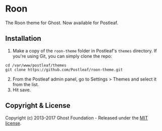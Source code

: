 # Roon

The Roon theme for Ghost. Now available for Postleaf.

## Installation

1. Make a copy of the `roon-theme` folder in Postleaf's `themes` directory. If you're using Git, you can simply clone the repo:
  ```
  cd /var/www/postleaf/themes
  git clone https://github.com/Postleaf/roon-theme.git
  ```
2. From the Postleaf admin panel, go to Settings > Themes and select it from the list.
3. Hit save.

## Copyright & License

Copyright (c) 2013-2017 Ghost Foundation - Released under the [MIT license](LICENSE).
